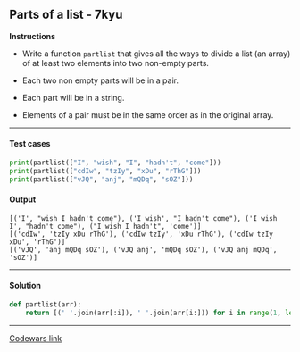 ## Parts of a list - 7kyu

**Instructions**

- Write a function `partlist` that gives all the ways to divide a list (an array) of at least two elements into two non-empty parts.

- Each two non empty parts will be in a pair.

- Each part will be in a string.

- Elements of a pair must be in the same order as in the original array.

---

#### Test cases

```python
print(partlist(["I", "wish", "I", "hadn't", "come"]))
print(partlist(["cdIw", "tzIy", "xDu", "rThG"]))
print(partlist(["vJQ", "anj", "mQDq", "sOZ"]))
```

#### Output

```
[('I', "wish I hadn't come"), ('I wish', "I hadn't come"), ('I wish I', "hadn't come"), ("I wish I hadn't", 'come')]
[('cdIw', 'tzIy xDu rThG'), ('cdIw tzIy', 'xDu rThG'), ('cdIw tzIy xDu', 'rThG')]
[('vJQ', 'anj mQDq sOZ'), ('vJQ anj', 'mQDq sOZ'), ('vJQ anj mQDq', 'sOZ')]
```

---

#### Solution

```python
def partlist(arr):
    return [(' '.join(arr[:i]), ' '.join(arr[i:])) for i in range(1, len(arr))]
```

---

[Codewars link](https://www.codewars.com/kata/56f3a1e899b386da78000732)
